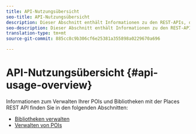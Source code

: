 ```yaml
---
title: API-Nutzungsübersicht
seo-title: API-Nutzungsübersicht
description: Dieser Abschnitt enthält Informationen zu den REST-APIs, die für den Location Service verfügbar sind.
seo-description: Dieser Abschnitt enthält Informationen zu den REST-APIs, die für den Location Service verfügbar sind.
translation-type: tm+mt
source-git-commit: 885cc8c9b306cf6e25381a355898a0229670a696

---
```



# API-Nutzungsübersicht {#api-usage-overview}

Informationen zum Verwalten Ihrer POIs und Bibliotheken mit der Places REST API finden Sie in den folgenden Abschnitten:

* [Bibliotheken verwalten](/help/web-service-api/api-usage/manage-libraries/manage-libraries.md)
* [Verwalten von POIs](/help/web-service-api/api-usage/manage-pois/manage-pois.md)